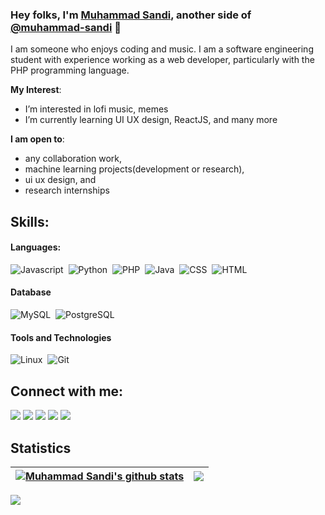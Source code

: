 ### Hey folks, I'm [Muhammad Sandi](https://muhammad-sandi.github.io), another side of [@muhammad-sandi](https://github.com/muhammad-sandi) 👋
I am someone who enjoys coding and music. I am a software engineering student with experience working as a web developer, particularly with the PHP programming language.

**My Interest**:
- I’m interested in lofi music, memes
- I’m currently learning UI UX design, ReactJS, and many more

 **I am open to**:
- any collaboration work,
- machine learning projects(development or research),
- ui ux design, and
- research internships

## Skills:

#### Languages:
![Javascript](https://img.shields.io/badge/Javascript-FFFF00?style=for-the-badge&logo=javascript&logoColor=black)&nbsp;
![Python](https://img.shields.io/badge/Python-3776AB?style=for-the-badge&logo=python&logoColor=white)&nbsp;
![PHP](https://img.shields.io/badge/PHP-8A2BE2?style=for-the-badge&logo=php&logoColor=white)&nbsp;
![Java](https://img.shields.io/badge/Java-ED8B00?style=for-the-badge&logo=oracle&logoColor=white)&nbsp;
![CSS](https://img.shields.io/badge/CSS-1E90FF?style=for-the-badge&logo=css3&logoColor=white)&nbsp;
![HTML](https://img.shields.io/badge/HTML-FF8C00?style=for-the-badge&logo=HTML5&logoColor=white)

#### Database
![MySQL](https://img.shields.io/badge/MySQL-00000F?style=for-the-badge&logo=mysql&logoColor=white)&nbsp;
![PostgreSQL](https://img.shields.io/badge/PostgreSQL-316192?style=for-the-badge&logo=postgresql&logoColor=white)&nbsp;

#### Tools and Technologies
![Linux](https://img.shields.io/badge/Linux-FCC624?style=for-the-badge&logo=linux&logoColor=black)&nbsp;
![Git](https://img.shields.io/badge/GIT-E44C30?style=for-the-badge&logo=git&logoColor=white)&nbsp;
<!-- ![AWS](https://img.shields.io/badge/Amazon_AWS-232F3E?style=flat&logo=amazon-aws&logoColor=white)&nbsp;
![Google Cloud](https://img.shields.io/badge/Google_Cloud-4285F4?style=flat&logo=google-cloud&logoColor=white)&nbsp; -->

## Connect with me:
<p align = "center">
 
[<img src ="https://img.shields.io/badge/website-%23.svg?&style=for-the-badge&logo=www&logoColor=white%22&color=black">](https://muhammad-sandi.github.io)
[<img src="https://img.shields.io/badge/twitter-%231DA1F2.svg?&style=for-the-badge&logo=twitter&logoColor=white&color=black" />](https://twitter.com/its_sndi) 
[<img src="https://img.shields.io/badge/linkedin-%2312100E.svg?&style=for-the-badge&logo=linkedin&logoColor=white&color=black" />](https://www.linkedin.com/in/muhammad-sandi-haikal-0b5b6a235/?originalSubdomain=id)
[<img src="https://img.shields.io/badge/facebook-%2312100E.svg?&style=for-the-badge&logo=facebook&logoColor=white&color=black" />](https://www.facebook.com/mcsan.fb/)
[<img src="https://img.shields.io/badge/instagram-%2312100E.svg?&style=for-the-badge&logo=instagram&logoColor=white&color=black" />](https://instagram.com/sandi.lv)
</p>

## Statistics

<p align = "center">

| <a href="https://github.com/sandylabs/github-readme-stats"><img align="center" src="https://github-readme-stats.vercel.app/api?username=sandylabs&show_icons=true&include_all_commits=true&theme=buefy&hide_border=true" alt="Muhammad Sandi's github stats" /></a> | <a href="https://github.com/sandylabs/github-readme-stats"><img align="center" src="https://github-readme-stats.vercel.app/api/top-langs/?username=muhammad-sandi&layout=compact&theme=buefy&hide_border=true" /></a> |
| ------------- | ------------- |
 
![](https://komarev.com/ghpvc/?username=sandylabs&style=for-the-badge&color=grey)
</p>

<!-- 
----
[<img src="https://github-profile-trophy.vercel.app/?username=muhammad-sandi&row=2&column=3" />](https://github.com/ryo-ma/github-profile-trophy)
[<img src="https://github-readme-stats.vercel.app/api?username=muhammad-sandi&theme=algolia&count_private=true&include_all_commits=true&show_icons=true" />](https://github.com/muhammad-sandi/github-readme-stats)
[![GitHub Streak](https://github-readme-streak-stats.herokuapp.com/?user=muhammad-sandi&theme=dark)](https://github.com/DenverCoder1/github-readme-streak-stats)
[![Sandi's Top Langs](https://github-readme-stats.vercel.app/api/top-langs/?username=muhammad-sandi&theme=algolia&hide=Jupyter&layout=compact&show_icons=true)](https://github.com/muhammad-sandi/github-readme-stats)
 -->
<!--
**themlphdstudent/themlphdstudent** is a ✨ _special_ ✨ repository because its `README.md` (this file) appears on your GitHub profile.
Here are some ideas to get you started:
- 🔭 I’m currently working on ...
- 🌱 I’m currently learning ...
- 👯 I’m looking to collaborate on ...
- 🤔 I’m looking for help with ...
- 💬 Ask me about ...
- 📫 How to reach me: ...
- 😄 Pronouns: ...
- ⚡ Fun fact: ...
-->
